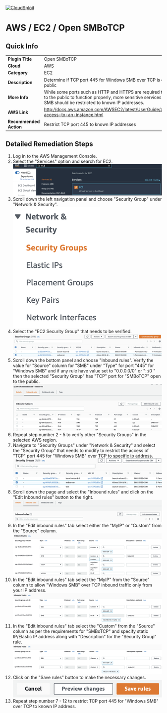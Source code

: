 [![CloudSploit](https://cloudsploit.com/img/logo-new-big-text-100.png "CloudSploit")](https://cloudsploit.com)

# AWS / EC2 / Open SMBoTCP

## Quick Info

| | |
|-|-|
| **Plugin Title** | Open SMBoTCP |
| **Cloud** | AWS |
| **Category** | EC2 |
| **Description** | Determine if TCP port 445 for Windows SMB over TCP is open to the public |
| **More Info** | While some ports such as HTTP and HTTPS are required to be open to the public to function properly, more sensitive services such as SMB should be restricted to known IP addresses. |
| **AWS Link** | http://docs.aws.amazon.com/AWSEC2/latest/UserGuide/authorizing-access-to-an-instance.html |
| **Recommended Action** | Restrict TCP port 445 to known IP addresses |

## Detailed Remediation Steps
1. Log in to the AWS Management Console.
2. Select the "Services" option and search for EC2. </br> <img src="/resources/aws/ec2/open-smbotcp/step2.png"/>
3. Scroll down the left navigation panel and choose "Security Group" under "Network & Security".</br> <img src="/resources/aws/ec2/open-smbotcp/step3.png"/>
4. Select the "EC2 Security Group" that needs to be verified. </br> <img src="/resources/aws/ec2/open-smbotcp/step4.png"/>
5. Scroll down the bottom panel and choose "Inbound rules". Verify the value for "Source" column for "SMB" under "Type" for port "445" for "Windows SMB" and if any rule have value set to "0.0.0.0/0" or "::/0 " then the selected "Security Group" has "TCP" port for "SMBoTCP" open to the public.</br> <img src="/resources/aws/ec2/open-smbotcp/step5.png"/>
6. Repeat step number 2 - 5 to verify other "Security Groups" in the selected AWS region.</br> 
7. Navigate to "Security Groups" under "Network & Security" and select the "Security Group" that needs to modify to restrict the access of "TCP" port 445 for "Windows SMB" over TCP  to specific ip address. </br> <img src="/resources/aws/ec2/open-smbotcp/step7.png"/>
8. Scroll down the page and select the "Inbound rules" and click on the "Edit Inbound rules" button to the right. </br> <img src="/resources/aws/ec2/open-smbotcp/step8.png"/>
9. In the "Edit inbound rules" tab select either the "MyIP" or "Custom" from the "Source" column.</br> <img src="/resources/aws/ec2/open-smbotcp/step9.png"/>
10. In the "Edit inbound rules" tab select the "MyIP" from the "Source" column to allow "Windows SMB" over TCP inbound traffic only from your IP address.</br> <img src="/resources/aws/ec2/open-smbotcp/step10.png"/>
11. In the "Edit inbound rules" tab select the "Custom" from the "Source" column as per the requirements for "SMBoTCP" and specify static IP/Elastic IP address along with "Description" for the "Security Group" rule. </br> <img src="/resources/aws/ec2/open-smbotcp/step11.png"/>
12. Click on the "Save rules" button to make the necessary changes. </br> <img src="/resources/aws/ec2/open-smbotcp/step12.png"/>
13. Repeat step number 7 - 12 to restrict TCP port 445 for "Windows SMB" over TCP to known IP address.
